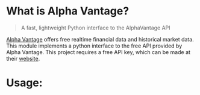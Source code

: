 # What is Alpha Vantage?
> A fast, lightweight Python interface to the AlphaVantage API

[Alpha Vantage](www.alphavantage.co) offers free realtime financial data and historical market data. This module implements a python interface to the free API provided by Alpha Vantage. This project requires a free API key, which can be made at their [website](www.alphavantage.co). 

# Usage:
